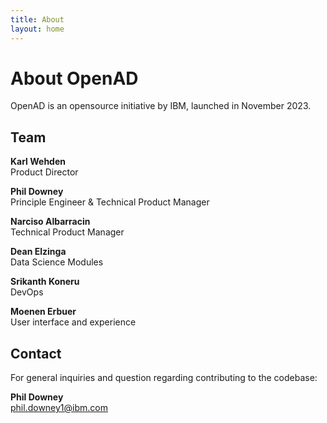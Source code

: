 ```yaml
---
title: About
layout: home
---
```


# About OpenAD

OpenAD is an opensource initiative by IBM, launched in November 2023.

## Team

**Karl Wehden**<br>
Product Director

**Phil Downey**<br>
Principle Engineer & Technical Product Manager

**Narciso Albarracin**<br>
Technical Product Manager

**Dean Elzinga**<br>
Data Science Modules

**Srikanth Koneru**<br>
DevOps

**Moenen Erbuer**<br>
User interface and experience

## Contact

For general inquiries and question regarding contributing to the codebase:

**Phil Downey**<br>
phil.downey1@ibm.com

